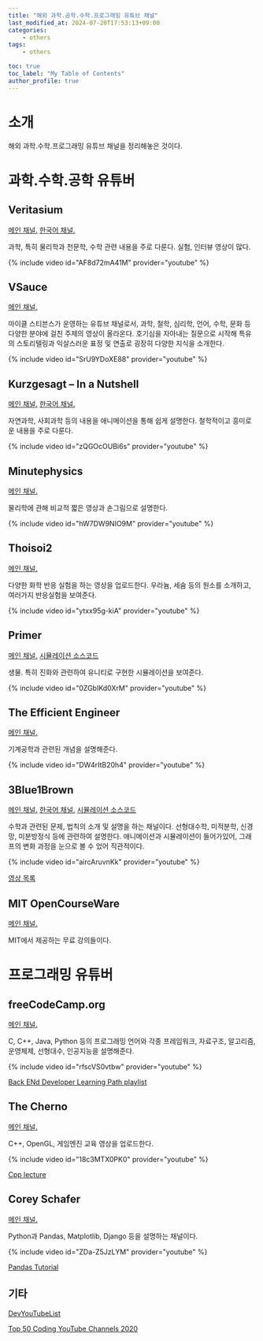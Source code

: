 ```yaml
---
title: "해외 과학.공학.수학.프로그래밍 유튜브 채널"
last_modified_at: 2024-07-20T17:53:13+09:00
categories:
    - others
tags:
    - others

toc: true
toc_label: "My Table of Contents"
author_profile: true
---
```

# 소개
해외 과학.수학.프로그래밍 유튜브 채널을 정리해놓은 것이다.

# 과학.수학.공학 유튜버
## Veritasium
[메인 채널.](https://www.youtube.com/@veritasium) [한국어 채널.](https://www.youtube.com/@veritasium_kor)

과학, 특히 물리학과 천문학, 수학 관련 내용을 주로 다룬다. 실험, 인터뷰 영상이 많다.

{% include video id="AF8d72mA41M" provider="youtube" %}

## VSauce
[메인 채널.](https://www.youtube.com/@Vsauce)

마이클 스티븐스가 운영하는 유튜브 채널로서, 과학, 철학, 심리학, 언어, 수학, 문화 등 다양한 분야에 걸친 주제의 영상이 올라온다. 호기심을 자아내는 질문으로 시작해 특유의 스토리텔링과 익살스러운 표정 및 연출로 굉장히 다양한 지식을 소개한다.

{% include video id="SrU9YDoXE88" provider="youtube" %}

## Kurzgesagt – In a Nutshell
[메인 채널.](https://www.youtube.com/@Kurzgesagt) [한국어 채널.](https://youtube.com/@kurzgesagt_kr)

자연과학, 사회과학 등의 내용을 애니메이션을 통해 쉽게 설명한다. 철학적이고 흥미로운 내용을 주로 다룬다.

{% include video id="zQGOcOUBi6s" provider="youtube" %}

## Minutephysics
[메인 채널.](https://www.youtube.com/@MinutePhysics)

물리학에 관해 비교적 짧은 영상과 손그림으로 설명한다.

{% include video id="hW7DW9NIO9M" provider="youtube" %}

## Thoisoi2
[메인 채널.](https://www.youtube.com/@Thoisoi2)

다양한 화학 반응 실험을 하는 영상을 업로드한다. 우라늄, 세슘 등의 원소를 소개하고, 여러가지 반응실험을 보여준다.

{% include video id="ytxx95g-kiA" provider="youtube" %}

## Primer
[메인 채널.](https://www.youtube.com/@PrimerBlobs) [시뮬레이션 소스코드](https://github.com/Primer-Learning)

생물. 특히 진화와 관련하여 유니티로 구현한 시뮬레이션을 보여준다.

{% include video id="0ZGbIKd0XrM" provider="youtube" %}

## The Efficient Engineer
[메인 채널.](https://www.youtube.com/@TheEfficientEngineer)

기계공학과 관련된 개념을 설명해준다.

{% include video id="DW4rItB20h4" provider="youtube" %}

## 3Blue1Brown
[메인 채널.](https://youtube.com/@3blue1brown) [한국어 채널.](https://www.youtube.com/@3blue1brownKR) [시뮬레이션 소스코드](https://github.com/3b1b)

수학과 관련된 문제, 법칙의 소개 및 설명을 하는 채널이다. 선형대수학, 미적분학, 신경망, 미분방정식 등에 관련하여 설명한다. 애니메이션과 시뮬레이션이 들어가있어, 그래프의 변화 과정을 눈으로 볼 수 었어 직관적이다.

{% include video id="aircAruvnKk" provider="youtube" %}

[영상 목록](https://namu.wiki/w/3Blue1Brown#s-3)

## MIT OpenCourseWare
[메인 채널.](https://www.youtube.com/@mitocw)

MIT에서 제공하는 무료 강의들이다.

# 프로그래밍 유튜버

## freeCodeCamp.org
[메인 채널.](https://www.youtube.com/@freecodecamp)

C, C++, Java, Python 등의 프로그래밍 언어와 각종 프레임워크, 자료구조, 알고리즘, 운영체제, 선형대수, 인공지능을 설명해준다.

{% include video id="rfscVS0vtbw" provider="youtube" %}

[Back ENd Developer Learning Path playlist](https://youtube.com/playlist?list=PLWKjhJtqVAbn21gs5UnLhCQ82f923WCgM)

## The Cherno
[메인 채널.](https://www.youtube.com/@TheCherno)

C++, OpenGL, 게임엔진 교육 영상을 업로드한다.

{% include video id="18c3MTX0PK0" provider="youtube" %}

[Cpp lecture](https://youtube.com/playlist?list=PLlrATfBNZ98dudnM48yfGUldqGD0S4FFb&si=jJ0nCJt9Zj-AI1fr)

## Corey Schafer
[메인 채널.](https://www.youtube.com/@coreyms)

Python과 Pandas, Matplotlib, Django 등을 설명하는 채널이다.

{% include video id="ZDa-Z5JzLYM" provider="youtube" %}

[Pandas Tutorial](https://youtube.com/playlist?list=PL-osiE80TeTsWmV9i9c58mdDCSskIFdDS)

## 기타
[DevYouTubeList](https://github.com/ErikCH/DevYouTubeList)

[Top 50 Coding YouTube Channels 2020](https://careerkarma.com/blog/top-coding-youtube-channels-2020/)

